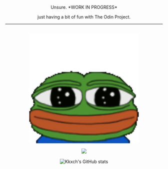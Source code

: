 <p align = "center">
    Unsure. *WORK IN PROGRESS*
</p>

<p align = "center">
    just having a bit of fun with The Odin Project.
</p>

---

</br>

<div align = "center">
    <img style = "width: 25em;" src = "stare.gif">
</div>

<div align = "center">

![](https://komarev.com/ghpvc/?username=kkxch&color=blueviolet&label=People+lurking+on+my+profile:&style=for-the-badge)
</div>

</div>


<div align = "center">

<p>

![Kkxch's GitHub stats](https://github-readme-stats.vercel.app/api?username=kkxch&show_icons=true&theme=radical)

</p>

</div>


<!--
**kkxch/kkxch** is a ✨ _special_ ✨ repository because its `README.md` (this file) appears on your GitHub profile.

Here are some ideas to get you started:

- 🔭 I’m currently working on ...
- 🌱 I’m currently learning ...
- 👯 I’m looking to collaborate on ...
- 🤔 I’m looking for help with ...
- 💬 Ask me about ...
- 📫 How to reach me: ...
- 😄 Pronouns: ...
- ⚡ Fun fact: ...
